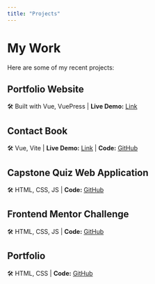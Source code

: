 ```yaml
---
title: "Projects"
---
```


# My Work

Here are some of my recent projects:

## **Portfolio Website**
🛠 Built with Vue, VuePress | **Live Demo:** [Link](https://manveerportfolio.netlify.app)

## **Contact Book**
🛠 Vue, Vite | **Live Demo:** [Link](https://tiny-alpaca-81f153.netlify.app/) | **Code:** [GitHub](https://github.com/manveersingh00/manveer-contactbook)

## **Capstone Quiz Web Application**
🛠 HTML, CSS, JS | **Code:** [GitHub](https://github.com/manveersingh00/mtm6302-capstone-manveersingh00/tree/part-4)

## **Frontend Mentor Challenge**
🛠 HTML, CSS, JS | **Code:** [GitHub](https://github.com/manveersingh00/mtm6404-frontend-mentor-manveersingh00)

## **Portfolio**
🛠 HTML, CSS | **Code:** [GitHub](https://github.com/manveersingh00/portfolio)
